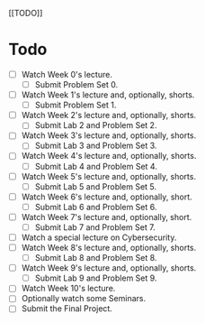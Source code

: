 [[TODO]]

# Todo
- [ ] Watch Week 0's lecture. 
	- [ ] Submit Problem Set 0. 
- [ ] Watch Week 1's lecture and, optionally, shorts. 
	- [ ] Submit Problem Set 1. 
- [ ] Watch Week 2's lecture and, optionally, shorts. 
	- [ ] Submit Lab 2 and Problem Set 2. 
- [ ] Watch Week 3's lecture and, optionally, shorts. 
	- [ ] Submit Lab 3 and Problem Set 3. 
- [ ] Watch Week 4's lecture and, optionally, shorts. 
	- [ ] Submit Lab 4 and Problem Set 4. 
- [ ] Watch Week 5's lecture and, optionally, shorts. 
	- [ ] Submit Lab 5 and Problem Set 5. 
- [ ] Watch Week 6's lecture and, optionally, short. 
	- [ ] Submit Lab 6 and Problem Set 6. 
- [ ] Watch Week 7's lecture and, optionally, short. 
	- [ ] Submit Lab 7 and Problem Set 7. 
- [ ] Watch a special lecture on Cybersecurity. 
- [ ] Watch Week 8's lecture and, optionally, shorts. 
	- [ ] Submit Lab 8 and Problem Set 8. 
- [ ] Watch Week 9's lecture and, optionally, shorts. 
	- [ ] Submit Lab 9 and Problem Set 9. 
- [ ] Watch Week 10's lecture. 
- [ ] Optionally watch some Seminars. 
- [ ] Submit the Final Project.
